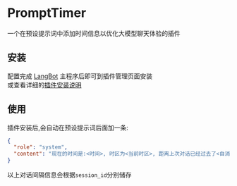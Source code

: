 # PromptTimer

一个在预设提示词中添加时间信息以优化大模型聊天体验的插件

## 安装

配置完成 [LangBot](https://github.com/RockChinQ/LangBot) 主程序后即可到插件管理页面安装  
或查看详细的[插件安装说明](https://docs.langbot.app/plugin/plugin-intro.html#%E6%8F%92%E4%BB%B6%E7%94%A8%E6%B3%95)

## 使用
插件安装后,会自动在预设提示词后面加一条:
```json
{
  "role": "system",
  "content": "现在的时间是:<时间>, 时区为<当前时区>, 距离上次对话已经过去了<自消息发出到准备调用调用模型的间隔,若没发过消息则此分句不会存在>秒"
}
```

以上对话间隔信息会根据`session_id`分别储存


